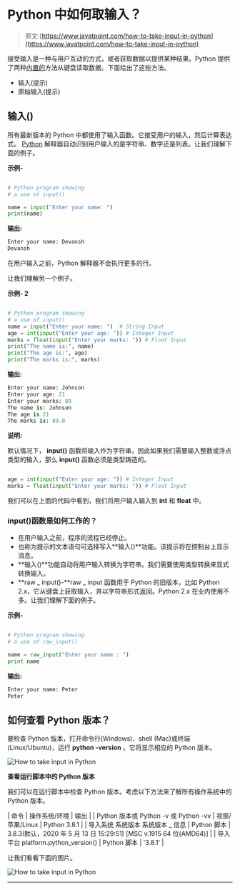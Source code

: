 # Python 中如何取输入？

> 原文:[https://www.javatpoint.com/how-to-take-input-in-python](https://www.javatpoint.com/how-to-take-input-in-python)

接受输入是一种与用户互动的方式，或者获取数据以提供某种结果。Python 提供了两种[内置的](https://www.javatpoint.com/python-built-in-functions)方法从键盘读取数据。下面给出了这些方法。

*   输入(提示)
*   原始输入(提示)

## 输入()

所有最新版本的 Python 中都使用了输入函数。它接受用户的输入，然后计算表达式。 [Python](https://www.javatpoint.com/python-tutorial) 解释器自动识别用户输入的是字符串、数字还是列表。让我们理解下面的例子。

**示例-**

```py

# Python program showing
# a use of input()

name = input("Enter your name: ")
print(name)

```

**输出:**

```py
Enter your name: Devansh
Devansh

```

在用户输入之前，Python 解释器不会执行更多的行。

让我们理解另一个例子。

**示例- 2**

```py

# Python program showing
# a use of input()
name = input("Enter your name: ")  # String Input
age = int(input("Enter your age: ")) # Integer Input
marks = float(input("Enter your marks: ")) # Float Input
print("The name is:", name)
print("The age is:", age)
print("The marks is:", marks)

```

**输出:**

```py
Enter your name: Johnson
Enter your age: 21
Enter your marks: 89
The name is: Johnson
The age is 21
The marks is: 89.0

```

**说明:**

默认情况下， **input()** 函数将输入作为字符串，因此如果我们需要输入整数或浮点类型的输入，那么 **input()** 函数必须是类型铸造的。

```py

age = int(input("Enter your age: ")) # Integer Input
marks = float(input("Enter your marks: ")) # Float Input

```

我们可以在上面的代码中看到，我们将用户输入输入到 **int** 和 **float** 中。

### input()函数是如何工作的？

*   在用户输入之前，程序的流程已经停止。
*   也称为提示的文本语句可选择写入**输入()**功能。该提示将在控制台上显示消息。
*   **输入()**功能自动将用户输入转换为字符串。我们需要使用类型转换来显式转换输入。
*   **raw _ input()-**raw _ input 函数用于 Python 的旧版本，比如 Python 2.x，它从键盘上获取输入，并以字符串形式返回。Python 2.x 在业内使用不多。让我们理解下面的例子。

**示例-**

```py

# Python program showing
# a use of raw_input()

name = raw_input("Enter your name : ")
print name

```

**输出:**

```py
Enter your name: Peter
Peter

```

## 如何查看 Python 版本？

要检查 Python 版本，打开命令行(Windows)、shell (Mac)或终端(Linux/Ubuntu)，运行 **python -version** 。它将显示相应的 Python 版本。

![How to take input in Python](img/f231afac3ed85b3ad056bb7c88f4c43d.png)

**查看运行脚本中的 Python 版本**

我们可以在运行脚本中检查 Python 版本。考虑以下方法来了解所有操作系统中的 Python 版本。

| 命令 | 操作系统/环境 | 输出 |
| Python 版本或
Python -v 或
Python -vv | 视窗/苹果/Linux | Python 3.8.1 |
| 导入系统
系统版本
系统版本 _ 信息 | Python 脚本 | 3.8.3(默认，2020 年 5 月 13 日 15:29:51) [MSC v.1915 64 位(AMD64)] |
| 导入平台
platform.python_version() | Python 脚本 | '3.8.1' |

让我们看看下面的图片。

![How to take input in Python](img/9469802193f1fbd8580a4701273e4541.png)

* * *